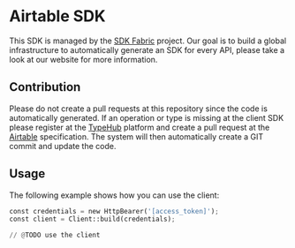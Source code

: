 
# Airtable SDK

This SDK is managed by the [SDK Fabric](https://sdk-fabric.org/) project.
Our goal is to build a global infrastructure to automatically generate
an SDK for every API, please take a look at our website for more information.

## Contribution

Please do not create a pull requests at this repository since the code is
automatically generated. If an operation or type is missing at the client SDK
please register at the [TypeHub](https://typehub.cloud/) platform and create
a pull request at the [Airtable](https://app.typehub.cloud/d/sdkfabric/airtable)
specification. The system will then automatically create a GIT commit and update
the code.

## Usage

The following example shows how you can use the client:

```python
const credentials = new HttpBearer('[access_token]');
const client = Client::build(credentials);

// @TODO use the client
```
